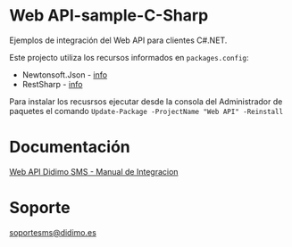 # Web API-sample-C-Sharp

Ejemplos de integración del Web API para clientes C#.NET.

Este projecto utiliza los recursos informados en `packages.config`:

* Newtonsoft.Json - [info](http://www.newtonsoft.com/json)
* RestSharp - [info](http://restsharp.org)

Para instalar los recusrsos ejecutar desde la consola del Administrador de paquetes el comando `Update-Package -ProjectName "Web API" -Reinstall`

# Documentación

[Web API Didimo SMS - Manual de Integracion](https://goo.gl/j0yKRP)

# Soporte

soportesms@didimo.es
